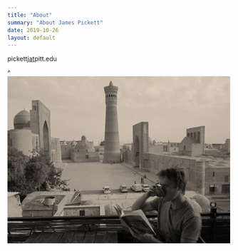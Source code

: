 ```yaml
---
title: "About"
summary: "About James Pickett"
date: 2019-10-26
layout: default
---
```


pickettj[at]()pitt.edu


^![Researcher Portrait][image-1]



[image-1]:	assets/images/bukh_james_bw.png "James in Bukhara"